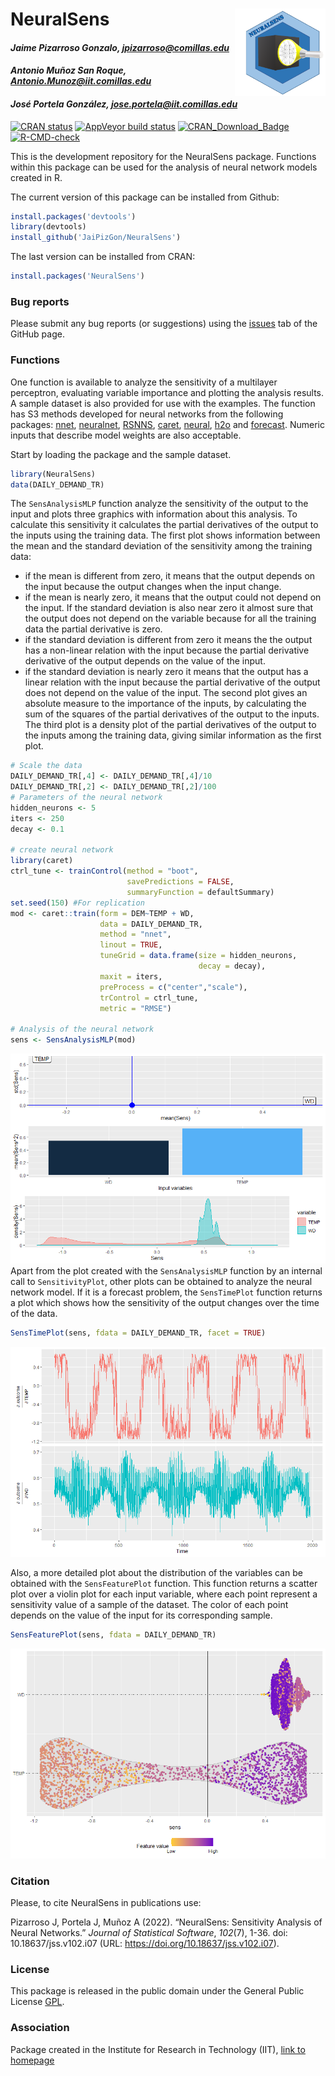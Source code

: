 # NeuralSens <img src="man/logo/NeuralSens.PNG" width="135px" height="140px" align="right" style="padding-left:10px;background-color:white;" />

#### *Jaime Pizarroso Gonzalo, jpizarroso@comillas.edu*
#### *Antonio Muñoz San Roque, Antonio.Munoz@iit.comillas.edu*
#### *José Portela González, jose.portela@iit.comillas.edu*
<!-- badges: start -->

[![CRAN status](https://www.r-pkg.org/badges/version/NeuralSens)](https://CRAN.R-project.org/package=NeuralSens)
[![AppVeyor build status](https://ci.appveyor.com/api/projects/status/github/JaiPizGon/NeuralSens?branch=master&svg=true)](https://ci.appveyor.com/project/JaiPizGon/NeuralSens)
[![CRAN_Download_Badge](https://cranlogs.r-pkg.org/badges/grand-total/NeuralSens)](https://cranlogs.r-pkg.org/badges/grand-total/NeuralSens)
[![R-CMD-check](https://github.com/JaiPizGon/NeuralSens/actions/workflows/R-CMD-check.yaml/badge.svg)](https://github.com/JaiPizGon/NeuralSens/actions/workflows/R-CMD-check.yaml)
<!-- badges: end -->


This is the development repository for the NeuralSens package.  Functions within this package can be used for the analysis of neural network models created in R. 

The current version of this package can be installed from Github:


```r
install.packages('devtools')
library(devtools)
install_github('JaiPizGon/NeuralSens')
```

The last version can be installed from CRAN:


```r
install.packages('NeuralSens')
```

### Bug reports

Please submit any bug reports (or suggestions) using the [issues](https://github.com/JaiPizGon/NeuralSens/issues) tab of the GitHub page.

### Functions


One function is available to analyze the sensitivity of a multilayer perceptron, 
evaluating variable importance and plotting the analysis results. A sample dataset is also provided for use with the examples. The function has S3 methods developed for neural networks from the following packages: [nnet](https://cran.r-project.org/package=nnet), [neuralnet](https://cran.r-project.org/package=neuralnet), [RSNNS](https://cran.r-project.org/package=RSNNS), [caret](https://cran.r-project.org/package=caret),
[neural](https://cran.r-project.org/package=neural),
[h2o](https://cran.r-project.org/package=h2o) and [forecast](https://cran.r-project.org/package=forecast).  Numeric inputs that describe model weights are also acceptable. 
 
Start by loading the package and the sample dataset.



```r
library(NeuralSens)
data(DAILY_DEMAND_TR)
```

The `SensAnalysisMLP` function analyze the sensitivity of the output to the input and  plots three graphics with information about this analysis. To calculate this sensitivity it calculates the partial derivatives of the output to the inputs using the training data. 
The first plot shows information between the mean and the standard deviation of the sensitivity among the training data:
- if the mean is different from zero, it means that the output depends on the input because the output changes when the input change.
- if the mean is nearly zero, it means that the output could not depend on the input. If the standard deviation is also near zero it almost sure that the output does not depend on the variable because for all the training data the partial derivative is zero.
- if the standard deviation is different from zero it means the the output has a non-linear relation with the input because the partial derivative derivative of the output depends on the value of the input.
- if the standard deviation is nearly zero it means that the output has a linear relation with the input because the partial derivative of the output does not depend on the value of the input.
The second plot gives an absolute measure to the importance of the inputs, by calculating the sum of the squares of the partial derivatives of the output to the inputs.
The third plot is a density plot of the partial derivatives of the output to the inputs among the training data, giving similar information as the first plot.



```r
# Scale the data
DAILY_DEMAND_TR[,4] <- DAILY_DEMAND_TR[,4]/10
DAILY_DEMAND_TR[,2] <- DAILY_DEMAND_TR[,2]/100
# Parameters of the neural network
hidden_neurons <- 5
iters <- 250
decay <- 0.1

# create neural network
library(caret)
ctrl_tune <- trainControl(method = "boot",
                          savePredictions = FALSE,
                          summaryFunction = defaultSummary)
set.seed(150) #For replication
mod <- caret::train(form = DEM~TEMP + WD,
                    data = DAILY_DEMAND_TR,
                    method = "nnet",
                    linout = TRUE,
                    tuneGrid = data.frame(size = hidden_neurons,
                                          decay = decay),
                    maxit = iters,
                    preProcess = c("center","scale"),
                    trControl = ctrl_tune,
                    metric = "RMSE")

# Analysis of the neural network
sens <- SensAnalysisMLP(mod)
```

![](README_files/figure-html/unnamed-chunk-5-1.png)<!-- -->
Apart from the plot created with the `SensAnalysisMLP` function by an internal call
to `SensitivityPlot`, other plots can be obtained to analyze the neural network model.
If it is a forecast problem, the `SensTimePlot` function returns a plot which shows
how the sensitivity of the output changes over the time of the data. 



```r
SensTimePlot(sens, fdata = DAILY_DEMAND_TR, facet = TRUE)
```

![](README_files/figure-html/unnamed-chunk-6-1.png)<!-- -->

Also, a more detailed plot about the distribution of the variables can be obtained with
the `SensFeaturePlot` function. This function returns a scatter plot over a violin plot 
for each input variable, where each point represent a sensitivity value of a sample of the
dataset. The color of each point depends on the value of the input for its corresponding sample.


```r
SensFeaturePlot(sens, fdata = DAILY_DEMAND_TR)
```

![](README_files/figure-html/unnamed-chunk-7-1.png)<!-- -->

### Citation

Please, to cite NeuralSens in publications use:

Pizarroso J, Portela J, Muñoz A (2022). “NeuralSens: Sensitivity Analysis of Neural Networks.” _Journal of
Statistical Software_, *102*(7), 1-36. doi: 10.18637/jss.v102.i07 (URL:
https://doi.org/10.18637/jss.v102.i07).



### License

This package is released in the public domain under the General Public License [GPL](https://www.gnu.org/licenses/gpl-3.0.en.html). 

### Association
Package created in the Institute for Research in Technology (IIT), [link to homepage](https://www.iit.comillas.edu/index.php.en) 
